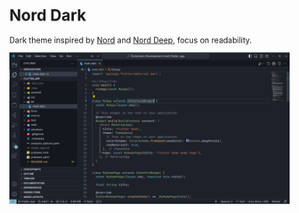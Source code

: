 # Nord Dark

Dark theme inspired by [Nord](https://marketplace.visualstudio.com/items?itemName=arcticicestudio.nord-visual-studio-code) and [Nord Deep](https://marketplace.visualstudio.com/items?itemName=marlosirapuan.nord-deep), focus on readability.

![""](https://raw.githubusercontent.com/yukina3230/nord-dark/main/assets/screenshot.png)
